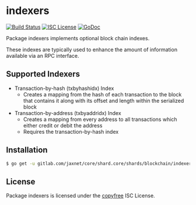 indexers
========

[![Build Status](https://travis-ci.org/btcsuite/btcd.png?branch=master)](https://travis-ci.org/btcsuite/btcd)
[![ISC License](http://img.shields.io/badge/license-ISC-blue.svg)](http://copyfree.org)
[![GoDoc](https://godoc.org/gitlab.com/jaxnet/core/shard.core/shards/blockchain/indexers?status.png)](http://godoc.org/gitlab.com/jaxnet/core/shard.core/shards/blockchain/indexers)

Package indexers implements optional block chain indexes.

These indexes are typically used to enhance the amount of information available
via an RPC interface.

## Supported Indexers

- Transaction-by-hash (txbyhashidx) Index
  - Creates a mapping from the hash of each transaction to the block that
    contains it along with its offset and length within the serialized block
- Transaction-by-address (txbyaddridx) Index
  - Creates a mapping from every address to all transactions which either credit
    or debit the address
  - Requires the transaction-by-hash index

## Installation

```bash
$ go get -u gitlab.com/jaxnet/core/shard.core/shards/blockchain/indexers
```

## License

Package indexers is licensed under the [copyfree](http://copyfree.org) ISC
License.

